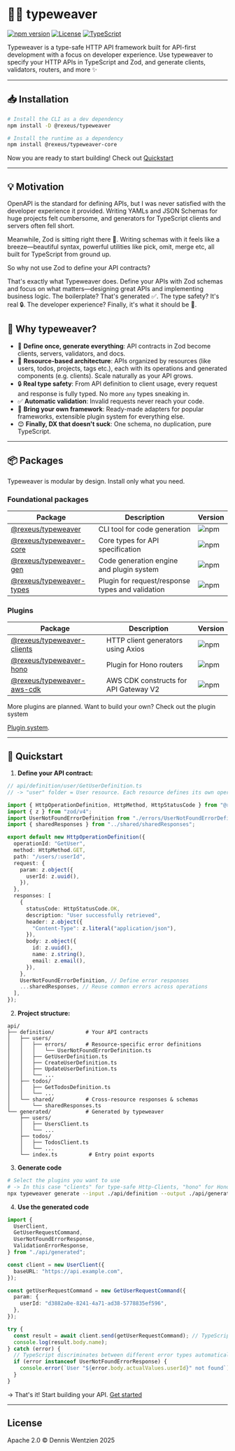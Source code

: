 # 🧵✨ typeweaver

[![npm version](https://img.shields.io/npm/v/@rexeus/typeweaver.svg)](https://www.npmjs.com/package/@rexeus/typeweaver)
[![License](https://img.shields.io/badge/License-Apache%202.0-blue.svg)](https://opensource.org/licenses/Apache-2.0)
[![TypeScript](https://img.shields.io/badge/TypeScript-Ready-blue.svg)](https://www.typescriptlang.org/)

Typeweaver is a type-safe HTTP API framework built for API-first development with a focus on
developer experience. Use typeweaver to specify your HTTP APIs in TypeScript and Zod, and generate
clients, validators, routers, and more ✨

---

## 📥 Installation

```bash
# Install the CLI as a dev dependency
npm install -D @rexeus/typeweaver

# Install the runtime as a dependency
npm install @rexeus/typeweaver-core
```

Now you are ready to start building! Check out [Quickstart](#-Quickstart)

---

## 💡 Motivation

OpenAPI is the standard for defining APIs, but I was never satisfied with the developer experience
it provided. Writing YAMLs and JSON Schemas for huge projects felt cumbersome, and generators for
TypeScript clients and servers often fell short.

Meanwhile, Zod is sitting right there 👀. Writing schemas with it feels like a breeze—beautiful
syntax, powerful utilities like pick, omit, merge etc, all built for TypeScript from ground up.

So why not use Zod to define your API contracts?

That's exactly what Typeweaver does. Define your APIs with Zod schemas and focus on what
matters—designing great APIs and implementing business logic. The boilerplate? That's generated ✅.
The type safety? It's real 🔒. The developer experience? Finally, it's what it should be 🚀.

## 🎯 Why typeweaver?

- 📝 **Define once, generate everything**: API contracts in Zod become clients, servers, validators,
  and docs.
- 📂 **Resource-based architecture**: APIs organized by resources (like users, todos, projects, tags
  etc.), each with its operations and generated components (e.g. clients). Scale naturally as your
  API grows.
- 🔒 **Real type safety**: From API definition to client usage, every request and response is fully
  typed. No more `any` types sneaking in.
- ✅ **Automatic validation**: Invalid requests never reach your code.
- 🔌 **Bring your own framework**: Ready-made adapters for popular frameworks, extensible plugin
  system for everything else.
- 😊 **Finally, DX that doesn't suck**: One schema, no duplication, pure TypeScript.

---

## 📦 Packages

Typeweaver is modular by design. Install only what you need.

### Foundational packages

| Package                                                | Description                                      | Version                                                       |
| ------------------------------------------------------ | ------------------------------------------------ | ------------------------------------------------------------- |
| [@rexeus/typeweaver](./packages/cli/README.md)         | CLI tool for code generation                     | ![npm](https://img.shields.io/npm/v/@rexeus/typeweaver)       |
| [@rexeus/typeweaver-core](./packages/core/README.md)   | Core types for API specification                 | ![npm](https://img.shields.io/npm/v/@rexeus/typeweaver-core)  |
| [@rexeus/typeweaver-gen](./packages/gen/README.md)     | Code generation engine and plugin system         | ![npm](https://img.shields.io/npm/v/@rexeus/typeweaver-gen)   |
| [@rexeus/typeweaver-types](./packages/types/README.md) | Plugin for request/response types and validation | ![npm](https://img.shields.io/npm/v/@rexeus/typeweaver-types) |

### Plugins

| Package                                                    | Description                           | Version                                                         |
| ---------------------------------------------------------- | ------------------------------------- | --------------------------------------------------------------- |
| [@rexeus/typeweaver-clients](./packages/clients/README.md) | HTTP client generators using Axios    | ![npm](https://img.shields.io/npm/v/@rexeus/typeweaver-clients) |
| [@rexeus/typeweaver-hono](./packages/hono/README.md)       | Plugin for Hono routers               | ![npm](https://img.shields.io/npm/v/@rexeus/typeweaver-hono)    |
| [@rexeus/typeweaver-aws-cdk](./packages/aws-cdk/README.md) | AWS CDK constructs for API Gateway V2 | ![npm](https://img.shields.io/npm/v/@rexeus/typeweaver-aws-cdk) |

More plugins are planned. Want to build your own? Check out the plugin system

<!-- TODO: add corect link -->

[Plugin system](./packages/gen/README.md#plugins).

---

## 🚀 Quickstart

1. **Define your API contract:**

```typescript
// api/definition/user/GetUserDefinition.ts
// -> "user" folder = User resource. Each resource defines its own operations, and gets in case of the clients plugin its dedicated client.

import { HttpOperationDefinition, HttpMethod, HttpStatusCode } from "@rexeus/typeweaver-core";
import { z } from "zod/v4";
import UserNotFoundErrorDefinition from "./errors/UserNotFoundErrorDefinition";
import { sharedResponses } from "../shared/sharedResponses";

export default new HttpOperationDefinition({
  operationId: "GetUser",
  method: HttpMethod.GET,
  path: "/users/:userId",
  request: {
    param: z.object({
      userId: z.uuid(),
    }),
  },
  responses: [
    {
      statusCode: HttpStatusCode.OK,
      description: "User successfully retrieved",
      header: z.object({
        "Content-Type": z.literal("application/json"),
      }),
      body: z.object({
        id: z.uuid(),
        name: z.string(),
        email: z.email(),
      }),
    },
    UserNotFoundErrorDefinition, // Define error responses
    ...sharedResponses, // Reuse common errors across operations
  ],
});
```

2. **Project structure:**

```
api/
├── definition/          # Your API contracts
│   ├── users/
│   │   ├── errors/      # Resource-specific error definitions
│   │   │   └── UserNotFoundErrorDefinition.ts
│   │   ├── GetUserDefinition.ts
│   │   ├── CreateUserDefinition.ts
│   │   ├── UpdateUserDefinition.ts
│   │   └── ...
│   ├── todos/
│   │   ├── GetTodosDefinition.ts
│   │   └── ...
│   └── shared/          # Cross-resource responses & schemas
│       └── sharedResponses.ts
└── generated/           # Generated by typeweaver
    ├── users/
    │   ├── UsersClient.ts
    │   └── ...
    ├── todos/
    │   ├── TodosClient.ts
    │   └── ...
    └── index.ts          # Entry point exports
```

3. **Generate code**

```bash
# Select the plugins you want to use
# -> In this case "clients" for type-safe Http-Clients, "hono" for Hono framework integration
npx typeweaver generate --input ./api/definition --output ./api/generated --plugins clients,hono
```

4. **Use the generated code**

```typescript
import {
  UserClient,
  GetUserRequestCommand,
  UserNotFoundErrorResponse,
  ValidationErrorResponse,
} from "./api/generated";

const client = new UserClient({
  baseURL: "https://api.example.com",
});

const getUserRequestCommand = new GetUserRequestCommand({
  param: {
    userId: "d3882a0e-8241-4a71-ad38-5778835ef596",
  },
});

try {
  const result = await client.send(getUserRequestCommand); // TypeScript infers: { statusCode: 200, body: { id: string, name: string, email: string } }
  console.log(result.body.name);
} catch (error) {
  // TypeScript discriminates between different error types automatically
  if (error instanceof UserNotFoundErrorResponse) {
    console.error(`User "${error.body.actualValues.userId}" not found`);
  }
}
```

<!-- TODO: add correct link -->

&rarr; That's it! Start building your API. [Get started](./packages/cli/README.md#-Get-Started)

---

## License

Apache 2.0 © Dennis Wentzien 2025
